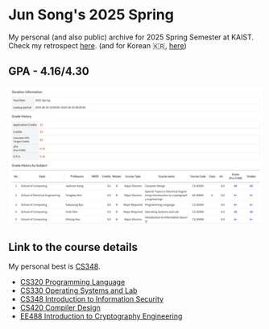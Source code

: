 # Jun Song's 2025 Spring

My personal (and also public) archive for 2025 Spring Semester at KAIST. Check my retrospect [here](https://junsong.xyz/2025-h1-retrospect/). (and for Korean 🇰🇷, [here](https://junsong.xyz/ko/2025-h1/))

## GPA - 4.16/4.30

![image](./images/2025S-grade.png)

## Link to the course details

My personal best is [CS348](./cs348/).

- [CS320 Programming Language](./cs320)
- [CS330 Operating Systems and Lab](./cs330)
- [CS348 Introduction to Information Security](./cs348)
- [CS420 Compiler Design](./cs420)
- [EE488 Introduction to Cryptography Engineering](./ee488)
